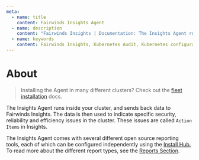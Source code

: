 ```yaml
---
meta:
  - name: title
    content: Fairwinds Insights Agent
  - name: description
    content: "Fairwinds Insights | Documentation: The Insights Agent runs inside your Cluster, and sends back data to Fairwinds Insights"
  - name: keywords
    content: Fairwinds Insights, Kubernetes Audit, Kubernetes configuration validation
---
```

# About
> Installing the Agent in many different clusters? Check out the
> [fleet installation](/installation/agent/setup#fleet-installation) docs.

The Insights Agent runs inside your cluster, and sends back data to Fairwinds Insights. The data is then used to indicate specific security, reliability and efficiency issues in the cluster. These issues are called `Action Items` in Insights.

The Insights Agent comes with several different open source reporting tools, each of which can be
configured independently using the [Install Hub.](/configure/agent/install-hub)
To read more about the different report types, see the [Reports Section](/technical-details/reports/polaris).
